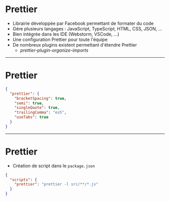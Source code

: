# Prettier

- Librairie développée par Facebook permettant de formater du code
- Gére plusieurs langages : JavaScript, TypeScript, HTML, CSS, JSON, ...
- Bien intégrée dans les IDE (Webstorm, VSCode, ...)
- Une configuration Prettier pour toute l'équipe
- De nombreux plugins existent permettant d'étendre Prettier
  - _prettier-plugin-organize-imports_

---

# Prettier

```json
{
  "prettier": {
    "bracketSpacing": true,
    "semi": true,
    "singleQuote": true,
    "trailingComma": "es5",
    "useTabs": true
  }
}
```

---

# Prettier

- Création de script dans le `package.json`

```json
{
  "scripts": {
    "prettier": "prettier -l src/**/*.js"
  }
}
```
